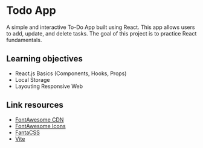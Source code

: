 # Todo App

A simple and interactive To-Do App built using React. This app allows users to add, update, and delete tasks. The goal of this project is to practice React fundamentals.

## Learning objectives
- React.js Basics (Components, Hooks, Props)
- Local Storage
- Layouting Responsive Web

## Link resources
- [FontAwesome CDN](https://cdnjs.com/libraries/font-awesome)
- [FontAwesome Icons](https://www.fontawesome.com)
- [FantaCSS](https://www.fantacss.smoljames.com)
- [Vite](https://v3.vitejs.dev/guide)
